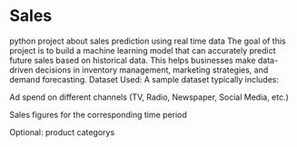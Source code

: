 # Sales
python project about sales prediction using real time data
The goal of this project is to build a machine learning model that can accurately predict future sales based on historical data. This helps businesses make data-driven decisions in inventory management, marketing strategies, and demand forecasting.
Dataset Used:
A sample dataset typically includes:

Ad spend on different channels (TV, Radio, Newspaper, Social Media, etc.)

Sales figures for the corresponding time period

Optional: product categorys
